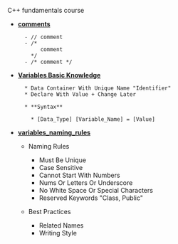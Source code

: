  C++ fundamentals course

* [**comments**](./comments)

        - // comment
        - /* 
             comment
          */
        - /* comment */

* [**Variables Basic Knowledge**](./variables_basic_knowledge) 

        * Data Container With Unique Name "Identifier"
        * Declare With Value + Change Later

        * **Syntax**

          * [Data_Type] [Variable_Name] = [Value]

* [**variables_naming_rules**](./variables_naming_rules)


	* Naming Rules
	  * Must Be Unique
	  * Case Sensitive
	  * Cannot Start With Numbers
	  * Nums Or Letters Or Underscore
	  * No White Space Or Special Characters
	  * Reserved Keywords "Class, Public"

	* Best Practices
	  * Related Names
	  * Writing Style
